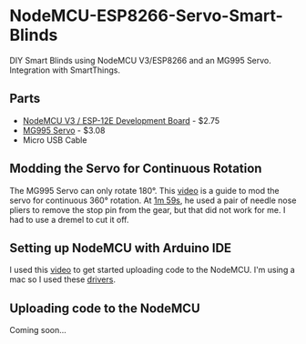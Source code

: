 
# NodeMCU-ESP8266-Servo-Smart-Blinds
DIY Smart Blinds using NodeMCU V3/ESP8266 and an MG995 Servo. Integration with SmartThings.

## Parts

 - [NodeMCU V3 / ESP-12E Development Board](https://www.aliexpress.com/item/ESP8266-CH340G-CH340-G-NodeMcu-V3-Lua-Wireless-WIFI-Module-Connector-Development-Board-Based-ESP-12E/32800966224.html) - $2.75
 - [MG995 Servo](https://www.aliexpress.com/item/Free-shipping-1pcs-lot-MG995-55g-servos-Digital-Metal-Gear-rc-car-robot-Servo-MG945-MG946R/32270781027.html) - $3.08
 - Micro USB Cable

## Modding the Servo for Continuous Rotation

The MG995 Servo can only rotate 180°. This [video](https://youtu.be/8bcYB-0bctE?t=1m14s) is a guide to mod the servo for continuous 360° rotation. At [1m 59s](https://youtu.be/8bcYB-0bctE?t=1m59s), he used a pair of needle nose pliers to remove the stop pin from the gear, but that did not work for me. I had to use a dremel to cut it off.

## Setting up NodeMCU with Arduino IDE

I used this [video](https://www.youtube.com/watch?v=NEo1WsT5T7s) to get started uploading code to the NodeMCU. I'm using a mac so I used these [drivers](https://github.com/MPParsley/ch340g-ch34g-ch34x-mac-os-x-driver).

## Uploading code to the NodeMCU
Coming soon...
